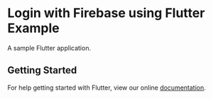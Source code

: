 # Login with Firebase using Flutter Example

A sample Flutter application.

## Getting Started

For help getting started with Flutter, view our online
[documentation](https://flutter.io/).
